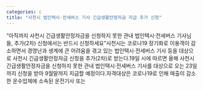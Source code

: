 ```yaml
---
categories: c
title: "사천시 법인택시·전세버스 기사 긴급생활안정자금 지급 추가 신청"
---
```

“아직까지 사천시 긴급생활안정자금을 신청하지 못한 관내 법인택시·전세버스 기사님들, 추가(2차) 신청에서는 반드시 신청하세요”사천시는 코로나19 장기화로 이용객이 감소하면서 경영난과 생계에 큰 어려움을 겪고 있는 법인택시·전세버스 기사 등을 대상으로 사천시 긴급생활안정자금 신청을 추가(2차)로 받는다.19일 시에 따르면 올해 사천시 긴급생활안정자금을 신청하지 못한 관내 법인택시·전세버스 기사를 대상으로 오는 23일까지 신청을 받아 9월말까지 지급할 예정이다.자격대상은 코로나19로 인해 매출이 감소한 운수업체에 소속된 운전기사 또는